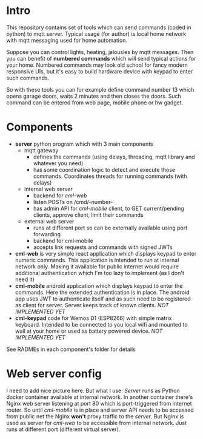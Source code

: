 # Intro
This repository contains set of tools which can send commands (coded in python) to mqtt server. Typical usage (for author) is local home network with mqtt messaging used for home automation.

Suppose you can control lights, heating, jalousies by mqtt messages. Then you can benefit of __numbered commands__ which will send typical actions for your home. Numbered commands may look old school for fancy modern responsive UIs, but it's easy to build hardware device with keypad to enter such commands.

So with these tools you can for example define command number 13 which opens garage doors, waits 2 minutes and then closes the doors. Such command can be entered from web page, mobile phone or hw gadget.

# Components
* __server__ python program which with 3 main components
  * mqtt gateway
    * defines the commands (using delays, threading, mqtt library and whatever you need)
    * has some coordination logic to detect and execute those commands. Coordinates threads for running commands (with delays)
  * internal web server
    * backend for _cml-web_
    * listen POSTs on /cmd/-number-
    * has admin API for _cml-mobile_ client, to GET current/pending clients, approve client, limit their commands
  * external web server
    * runs at different port so can be externally available using port forwarding
    * backend for cml-mobile
    * accepts link requests and commands with signed JWTs
* __cml-web__ is very simple react application which displays keypad to enter numeric commands. This application is intended to run at internal network only. Making it available for public internet would require additional authentication which I'm too lazy to implement (as I don't need it)
* __cml-mobile__ android application which displays keypad to enter the commands. Here the extended authentication is in place. The android app uses JWT to authenticate itself and as such need to be registered as client for server. Server keeps track of known clients. _NOT IMPLEMENTED YET_
* __cml-keypad__ code for Wemos D1 (ESP8266) with simple matrix keyboard. Intended to be connected to you local wifi and mounted to wall at your home or used as battery powered device. _NOT IMPLEMENTED YET_

See RADMEs in each component's folder for details

# Web server config
I need to add nice picture here. But what I use: _Server_ runs as Python docker container available at internal network. In another container there's Nginx web server listening at port 80 which is port-triggered from internet router. So until _cml-mobile_ is in place and server API needs to be accessed from public net the Nginx __won't__ proxy traffic to the _server_. But Nginx is used as server for _cml-web_ to be accessible from internal network. Just runs at different port (different virtual server).
